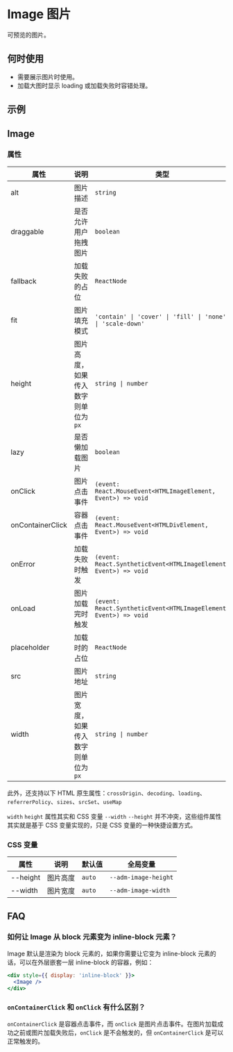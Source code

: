 # Image 图片

可预览的图片。

## 何时使用

- 需要展示图片时使用。
- 加载大图时显示 loading 或加载失败时容错处理。

## 示例

<code src="./demos/demo1.tsx"></code>

<code src="./demos/demo2.tsx" debug></code>

## Image

### 属性

| 属性             | 说明                                | 类型                                                             | 默认值   |
| ---------------- | ----------------------------------- | ---------------------------------------------------------------- | -------- |
| alt              | 图片描述                            | `string`                                                         | -        |
| draggable        | 是否允许用户拖拽图片                | `boolean`                                                        | `false`  |
| fallback         | 加载失败的占位                      | `ReactNode`                                                      | 默认占位 |
| fit              | 图片填充模式                        | `'contain' \| 'cover' \| 'fill' \| 'none' \| 'scale-down'`       | `'fill'` |
| height           | 图片高度，如果传入数字则单位为 `px` | `string \| number`                                               | -        |
| lazy             | 是否懒加载图片                      | `boolean`                                                        | `false`  |
| onClick          | 图片点击事件                        | `(event: React.MouseEvent<HTMLImageElement, Event>) => void`     | -        |
| onContainerClick | 容器点击事件                        | `(event: React.MouseEvent<HTMLDivElement, Event>) => void`       | -        |
| onError          | 加载失败时触发                      | `(event: React.SyntheticEvent<HTMLImageElement, Event>) => void` | -        |
| onLoad           | 图片加载完时触发                    | `(event: React.SyntheticEvent<HTMLImageElement, Event>) => void` | -        |
| placeholder      | 加载时的占位                        | `ReactNode`                                                      | 默认占位 |
| src              | 图片地址                            | `string`                                                         | -        |
| width            | 图片宽度，如果传入数字则单位为 `px` | `string \| number`                                               | -        |

此外，还支持以下 HTML 原生属性：`crossOrigin`、`decoding`、`loading`、`referrerPolicy`、`sizes`、`srcSet`、`useMap`

`width` `height` 属性其实和 CSS 变量 `--width` `--height` 并不冲突，这些组件属性其实就是基于 CSS 变量实现的，只是 CSS 变量的一种快捷设置方式。

### CSS 变量

| 属性     | 说明     | 默认值 | 全局变量             |
| -------- | -------- | ------ | -------------------- |
| --height | 图片高度 | `auto` | `--adm-image-height` |
| --width  | 图片宽度 | `auto` | `--adm-image-width`  |

## FAQ

### 如何让 Image 从 block 元素变为 inline-block 元素？

Image 默认是渲染为 block 元素的，如果你需要让它变为 inline-block 元素的话，可以在外层嵌套一层 inline-block 的容器，例如：

```jsx
<div style={{ display: 'inline-block' }}>
  <Image />
</div>
```

### `onContainerClick` 和 `onClick` 有什么区别？

`onContainerClick` 是容器点击事件，而 `onClick` 是图片点击事件。在图片加载成功之前或图片加载失败后，`onClick` 是不会触发的，但 `onContainerClick` 是可以正常触发的。
